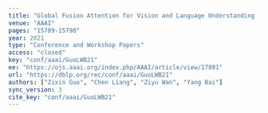 ```yaml
---
title: "Global Fusion Attention for Vision and Language Understanding (Student Abstract)."
venue: "AAAI"
pages: "15789-15790"
year: 2021
type: "Conference and Workshop Papers"
access: "closed"
key: "conf/aaai/GuoLWB21"
ee: "https://ojs.aaai.org/index.php/AAAI/article/view/17891"
url: "https://dblp.org/rec/conf/aaai/GuoLWB21"
authors: ["Zixin Guo", "Chen Liang", "Ziyu Wan", "Yang Bai"]
sync_version: 3
cite_key: "conf/aaai/GuoLWB21"
---
```

